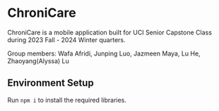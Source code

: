 # ChroniCare

ChroniCare is a mobile application built for UCI Senior Capstone Class during 2023 Fall - 2024 Winter quarters.

Group members: Wafa Afridi, Junping Luo, Jazmeen Maya, Lu He, Zhaoyang(Alyssa) Lu

## Environment Setup

Run `npm i` to install the required libraries.

